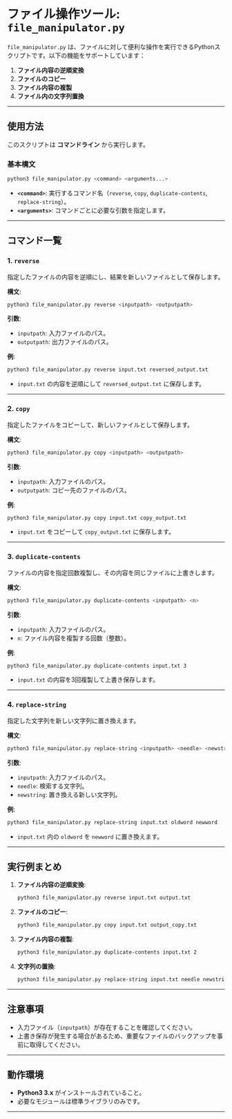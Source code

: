 # ファイル操作ツール: `file_manipulator.py`

`file_manipulator.py` は、ファイルに対して便利な操作を実行できるPythonスクリプトです。以下の機能をサポートしています：

1. **ファイル内容の逆順変換**  
2. **ファイルのコピー**  
3. **ファイル内容の複製**  
4. **ファイル内の文字列置換**  

---

## 使用方法

このスクリプトは **コマンドライン** から実行します。

### 基本構文

```bash
python3 file_manipulator.py <command> <arguments...>
```

- **`<command>`**: 実行するコマンド名（`reverse`, `copy`, `duplicate-contents`, `replace-string`）。
- **`<arguments>`**: コマンドごとに必要な引数を指定します。

---

## コマンド一覧

### 1. `reverse`

指定したファイルの内容を逆順にし、結果を新しいファイルとして保存します。

**構文**:
```bash
python3 file_manipulator.py reverse <inputpath> <outputpath>
```

**引数**:
- `inputpath`: 入力ファイルのパス。
- `outputpath`: 出力ファイルのパス。

**例**:
```bash
python3 file_manipulator.py reverse input.txt reversed_output.txt
```
- `input.txt` の内容を逆順にして `reversed_output.txt` に保存します。

---

### 2. `copy`

指定したファイルをコピーして、新しいファイルとして保存します。

**構文**:
```bash
python3 file_manipulator.py copy <inputpath> <outputpath>
```

**引数**:
- `inputpath`: 入力ファイルのパス。
- `outputpath`: コピー先のファイルのパス。

**例**:
```bash
python3 file_manipulator.py copy input.txt copy_output.txt
```
- `input.txt` をコピーして `copy_output.txt` に保存します。

---

### 3. `duplicate-contents`

ファイルの内容を指定回数複製し、その内容を同じファイルに上書きします。

**構文**:
```bash
python3 file_manipulator.py duplicate-contents <inputpath> <n>
```

**引数**:
- `inputpath`: 入力ファイルのパス。
- `n`: ファイル内容を複製する回数（整数）。

**例**:
```bash
python3 file_manipulator.py duplicate-contents input.txt 3
```
- `input.txt` の内容を3回複製して上書き保存します。

---

### 4. `replace-string`

指定した文字列を新しい文字列に置き換えます。

**構文**:
```bash
python3 file_manipulator.py replace-string <inputpath> <needle> <newstring>
```

**引数**:
- `inputpath`: 入力ファイルのパス。
- `needle`: 検索する文字列。
- `newstring`: 置き換える新しい文字列。

**例**:
```bash
python3 file_manipulator.py replace-string input.txt oldword newword
```
- `input.txt` 内の `oldword` を `newword` に置き換えます。

---

## 実行例まとめ

1. **ファイル内容の逆順変換**:
    ```bash
    python3 file_manipulator.py reverse input.txt output.txt
    ```

2. **ファイルのコピー**:
    ```bash
    python3 file_manipulator.py copy input.txt output_copy.txt
    ```

3. **ファイル内容の複製**:
    ```bash
    python3 file_manipulator.py duplicate-contents input.txt 2
    ```

4. **文字列の置換**:
    ```bash
    python3 file_manipulator.py replace-string input.txt needle newstring
    ```

---

## 注意事項

- 入力ファイル（`inputpath`）が存在することを確認してください。
- 上書き保存が発生する場合があるため、重要なファイルのバックアップを事前に取得してください。

---

## 動作環境

- **Python3 3.x** がインストールされていること。
- 必要なモジュールは標準ライブラリのみです。

---
